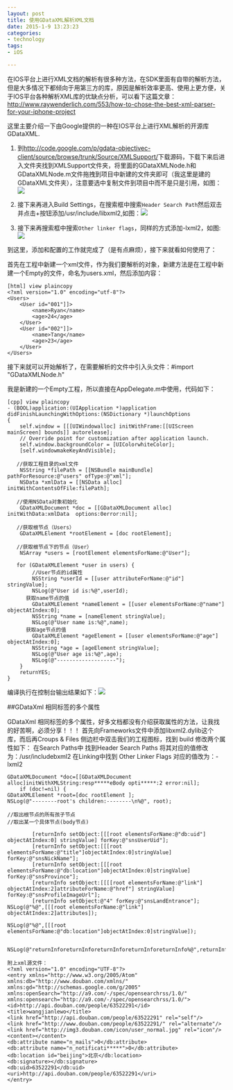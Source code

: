 ```yaml
---
layout: post
title: 使用GDataXML解析XML文档
date: 2015-1-9 13:23:23
categories:
- technology
tags:
- iOS

---
```


在IOS平台上进行XML文档的解析有很多种方法，在SDK里面有自带的解析方法，但是大多情况下都倾向于用第三方的库，原因是解析效率更高、使用上更方便，关于IOS平台各种解析XML库的优缺点分析，可以看下这篇文章：http://www.raywenderlich.com/553/how-to-chose-the-best-xml-parser-for-your-iphone-project

这里主要介绍一下由Google提供的一种在IOS平台上进行XML解析的开源库GDataXML.

1.	到<http://code.google.com/p/gdata-objectivec-client/source/browse/trunk/Source/XMLSupport/>下载源码，下载下来后进入文件夹找到XMLSupport文件夹，将里面的GDataXMLNode.h和GDataXMLNode.m文件拖拽到项目中新建的文件夹即可（我这里是建的GDataXML文件夹），注意要选中复制文件到项目中而不是只是引用，如图：![](http://my.csdn.net/uploads/201208/15/1345000844_9371.png)

2.	接下来再进入Build Settings，在搜索框中搜索```Header Search Path```然后双击并点击+按钮添加/usr/include/libxml2,如图：![](http://my.csdn.net/uploads/201208/15/1345000883_6686.png)

3.	接下来再搜索框中搜索```Other linker flags```，同样的方式添加-lxml2，如图:	![](http://my.csdn.net/uploads/201208/15/1345000911_2930.png)


到这里，添加和配置的工作就完成了（是有点麻烦），接下来就看如何使用了：

首先在工程中新建一个xml文件，作为我们要解析的对象，新建方法是在工程中新建一个Empty的文件，命名为users.xml，然后添加内容：

```
[html] view plaincopy
<?xml version="1.0" encoding="utf-8"?>  
<Users>  
    <User id="001"]]>  
        <name>Ryan</name>  
        <age>24</age>  
    </User>  
    <User id="002"]]>  
        <name>Tang</name>  
        <age>23</age>  
    </User>  
</Users>  
```

接下来就可以开始解析了，在需要解析的文件中引入头文件：#import "GDataXMLNode.h"

我是新建的一个Empty工程，所以直接在AppDelegate.m中使用，代码如下：

```
[cpp] view plaincopy
- (BOOL)application:(UIApplication *)application didFinishLaunchingWithOptions:(NSDictionary *)launchOptions  
{  
    self.window = [[[UIWindowalloc] initWithFrame:[[UIScreen mainScreen] bounds]] autorelease];  
    // Override point for customization after application launch.  
    self.window.backgroundColor = [UIColorwhiteColor];  
    [self.windowmakeKeyAndVisible];  
      
   //获取工程目录的xml文件  
    NSString *filePath = [[NSBundle mainBundle] pathForResource:@"users" ofType:@"xml"];  
    NSData *xmlData = [[NSData alloc] initWithContentsOfFile:filePath];  
      
   //使用NSData对象初始化  
    GDataXMLDocument *doc = [[GDataXMLDocument alloc] initWithData:xmlData  options:0error:nil];  
      
   //获取根节点（Users）  
    GDataXMLElement *rootElement = [doc rootElement];  
      
   //获取根节点下的节点（User）  
    NSArray *users = [rootElement elementsForName:@"User"];  
      
   for (GDataXMLElement *user in users) {  
        //User节点的id属性  
        NSString *userId = [[user attributeForName:@"id"] stringValue];  
        NSLog(@"User id is:%@",userId);  
      获取name节点的值  
        GDataXMLElement *nameElement = [[user elementsForName:@"name"] objectAtIndex:0];  
        NSString *name = [nameElement stringValue];  
        NSLog(@"User name is:%@",name);          
      获取age节点的值  
        GDataXMLElement *ageElement = [[user elementsForName:@"age"] objectAtIndex:0];  
        NSString *age = [ageElement stringValue];  
        NSLog(@"User age is:%@",age);  
        NSLog(@"-------------------");  
    }             
    returnYES;  
}  
```

编译执行在控制台输出结果如下：![](http://my.csdn.net/uploads/201208/15/1345000995_6872.png)



##GDataXml  相同标签的多个属性

GDataXml  相同标签的多个属性，好多文档都没有介绍获取属性的方法，让我找的好苦啊，必须分享！！！
首先向Frameworks文件中添加libxml2.dylib这个库，而后再Croups & Files 侧边栏中双击我们的工程图标，找到 build 修改两个属性如下：
在Search Paths中 找到Header Search Paths  将其对应的值修改为：/usr/includebxml2
在Linking中找到 Other Linker Flags 对应的值改为：-lxml2

```
GDataXMLDocument *doc=[[GDataXMLDocument alloc]initWithXMLString:resp*****eBody opti*****:2 error:nil];
    if (doc!=nil) {
GDataXMLElement *root=[doc rootElement ];
NSLog(@"--------root's children:--------\n%@", root);

//取出根节点的所有孩子节点
//取出某一个具体节点(body节点)

 		[returnInfo setObject:[[[root elementsForName:@"db:uid"] objectAtIndex:0] stringValue] forKey:@"snsUserUid"];
      	[returnInfo setObject:[[[root elementsForName:@"title"]objectAtIndex:0]stringValue] forKey:@"snsNickName"];  
        [returnInfo setObject:[[[root elementsForName:@"db:location"]objectAtIndex:0]stringValue] forKey:@"snsProvince"]; 
        [returnInfo setObject:[[[[root elementsForName:@"link"] objectAtIndex:2]attributeForName:@"href"] stringValue] forKey:@"snsProfileImageUrl"];
        [returnInfo setObject:@"4" forKey:@"snsLandEntrance"];
NSLog(@"%@",[[[root elementsForName:@"link"] objectAtIndex:2]attributes]);

NSLog(@"%@",[[[root elementsForName:@"db:location"]objectAtIndex:0]stringValue]);


NSLog(@"returnInforeturnInforeturnInforeturnInforeturnInfo%@",returnInfo);
```

```
附上xml源文件：
<?xml version="1.0" encoding="UTF-8"?>
<entry xmlns="http://www.w3.org/2005/Atom" xmlns:db="http://www.douban.com/xmlns/" xmlns:gd="http://schemas.google.com/g/2005" xmlns:openSearch="http://a9.com/-/spec/opensearchrss/1.0/" xmlns:opensearch="http://a9.com/-/spec/opensearchrss/1.0/">
<id>http://api.douban.com/people/63522291</id>
<title>wangjianlewo</title>
<link href="http://api.douban.com/people/63522291" rel="self"/>
<link href="http://www.douban.com/people/63522291/" rel="alternate"/>
<link href="http://img3.douban.com/icon/user_normal.jpg" rel="icon"/>
<content></content>
<db:attribute name="n_mails">0</db:attribute>
<db:attribute name="n_notificati*****">0</db:attribute>
<db:location id="beijing">北京</db:location>
<db:signature></db:signature>
<db:uid>63522291</db:uid>
<uri>http://api.douban.com/people/63522291</uri>
</entry>
```